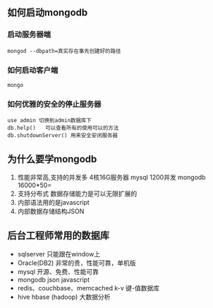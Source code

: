 ## 如何启动mongodb
### 启动服务器端
```
mongod --dbpath=真实存在事先创建好的路径
```
### 如何启动客户端
```
mongo
```
### 如何优雅的安全的停止服务器
```
use admin 切换到admin数据库下
db.help()   可以查看所有的使用可以的方法
db.shutdownServer() 用来安全安闭服务器
```

## 为什么要学mongodb
1. 性能非常高,支持的并发多
4核16G服务器 mysql 1200并发 mongodb 16000*50=
2. 支持分布式
数据存储能力是可以无限扩展的
3. 内部语法用的是javascript
4. 内部数据存储结构JSON

## 后台工程师常用的数据库
- sqlserver 只能跟在window上
- Oracle(DB2) 非常的贵，性能可靠，单机版
- mysql 开源、免费、性能可靠
- mongodb json javascript
- redis、couchbase、memcached  k-v 键-值数据库
- hive hbase (hadoop)  大数据分析



